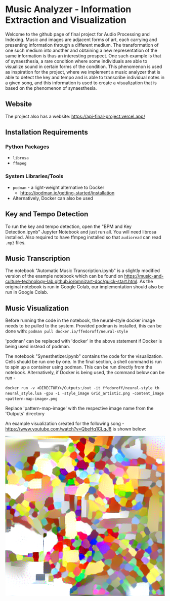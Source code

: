 # Music Analyzer - Information Extraction and Visualization
Welcome to the github page of final project for Audio Processing and Indexing. Music and images are adjacent forms of art, each carrying and presenting information through a different medium. The transformation of one such medium into another and obtaining a new representation of the same information is thus an interesting prospect. One such example is that of synaesthesia, a rare condition where some individuals are able to visualize sound in certain forms of the condition. This phenomenon is used as inspiration for the project, where we implement a music analyzer that is able to detect the key and tempo and is able to transcribe individual notes in a given song, and this information is used to create a visualization that is based on the phenomenon of synaesthesia.

## Website
The project also has a website: https://api-final-project.vercel.app/

## Installation Requirements
### Python Packages
- `librosa`
- `ffmpeg`
### System Libraries/Tools
- `podman` - a light-weight alternative to Docker
    - https://podman.io/getting-started/installation
- Alternatively, Docker can also be used

## Key and Tempo Detection
To run the key and tempo detection, open the "BPM and Key Detection.ipynb" Jupyter Notebook and just run all. You will need librosa installed. Also required to have ffmpeg installed so that `audioread` can read `.mp3` files.

## Music Transcription
The notebook "Automatic Music Transcription.ipynb" is a slightly modified version of the example notebook which can be found on https://music-and-culture-technology-lab.github.io/omnizart-doc/quick-start.html. As the original notebook is run in Google Colab, our implementation should also be run in Google Colab.

## Music Visualization
Before running the code in the notebook, the neural-style docker image needs to be pulled to the system. Provided podman is installed, this can be done with: 
`podman pull docker.io/ffedoroff/neural-style`

'podman' can be replaced with 'docker' in the above statement if Docker is being used instead of podman.

The notebook "Synesthetizer.ipynb" contains the code for the visualization. Cells should be run one by one. In the final section, a shell command is run to spin up a container using podman. This can be run directly from the notebook. Alternatively, if Docker is being used, the command below can be run - 

`docker run -v <DIRECTORY>/Outputs:/out -it ffedoroff/neural-style th neural_style.lua -gpu -1 -style_image Grid_artistic.png -content_image <pattern-map-image>.png`

Replace 'pattern-map-image' with the respective image name from the 'Outputs' directory

An example visualization created for the following song - https://www.youtube.com/watch?v=QbeHq1CLqJ8 is shown below: 

![alt text](Example_Visualization.png?style-centerme "Visualization for Apres Moi")


